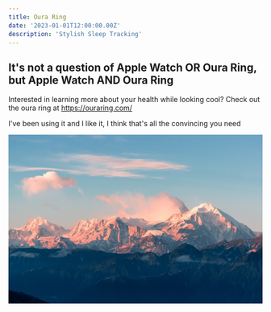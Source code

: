 ```yaml
---
title: Oura Ring
date: '2023-01-01T12:00:00.00Z'
description: 'Stylish Sleep Tracking'
---
```


## It's not a question of Apple Watch OR Oura Ring, but Apple Watch AND Oura Ring

Interested in learning more about your health while looking cool? Check out the oura ring at https://ouraring.com/

I've been using it and I like it, I think that's all the convincing you need

![Mountain](./oura.jpg)
